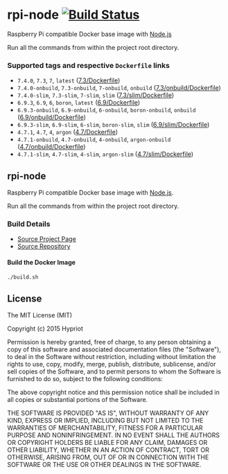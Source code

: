 # rpi-node [![Build Status](https://travis-ci.org/hypriot/rpi-node.svg?branch=master)](https://travis-ci.org/hypriot/rpi-node)

Raspberry Pi compatible Docker base image with [Node.js](http://nodejs.org)

Run all the commands from within the project root directory.

### Supported tags and respective `Dockerfile` links
- `7.4.0`, `7.3`, `7`, `latest` ([7.3/Dockerfile](https://github.com/hypriot/rpi-node/blob/master/7.3/Dockerfile))
- `7.4.0-onbuild`, `7.3-onbuild`, `7-onbuild`, `onbuild` ([7.3/onbuild/Dockerfile](https://github.com/hypriot/rpi-node/blob/master/7.3/onbuild/Dockerfile))
- `7.4.0-slim`, `7.3-slim`, `7-slim`, `slim` ([7.3/slim/Dockerfile](https://github.com/hypriot/rpi-node/blob/master/7.3/slim/Dockerfile))
- `6.9.3`, `6.9`, `6`, `boron`, `latest` ([6.9/Dockerfile](https://github.com/hypriot/rpi-node/blob/master/6.9/Dockerfile))
- `6.9.3-onbuild`, `6.9-onbuild`, `6-onbuild`, `boron-onbuild`, `onbuild` ([6.9/onbuild/Dockerfile](https://github.com/hypriot/rpi-node/blob/master/6.9/onbuild/Dockerfile))
- `6.9.3-slim`, `6.9-slim`, `6-slim`, `boron-slim`, `slim` ([6.9/slim/Dockerfile](https://github.com/hypriot/rpi-node/blob/master/6.9/slim/Dockerfile))
- `4.7.1`, `4.7`, `4`, `argon` ([4.7/Dockerfile](https://github.com/hypriot/rpi-node/blob/master/4.7/Dockerfile))
- `4.7.1-onbuild`, `4.7-onbuild`, `4-onbuild`, `argon-onbuild` ([4.7/onbuild/Dockerfile](https://github.com/hypriot/rpi-node/blob/master/4.7/onbuild/Dockerfile))
- `4.7.1-slim`, `4.7-slim`, `4-slim`, `argon-slim` ([4.7/slim/Dockerfile](https://github.com/hypriot/rpi-node/blob/master/4.7/slim/Dockerfile))

## rpi-node

Raspberry Pi compatible Docker base image with [Node.js](http://nodejs.org).

Run all the commands from within the project root directory.

### Build Details
- [Source Project Page](https://github.com/hypriot)
- [Source Repository](https://github.com/hypriot/rpi-node)

#### Build the Docker Image
```bash
./build.sh
```

## License

The MIT License (MIT)

Copyright (c) 2015 Hypriot

Permission is hereby granted, free of charge, to any person obtaining a copy
of this software and associated documentation files (the "Software"), to deal
in the Software without restriction, including without limitation the rights
to use, copy, modify, merge, publish, distribute, sublicense, and/or sell
copies of the Software, and to permit persons to whom the Software is
furnished to do so, subject to the following conditions:

The above copyright notice and this permission notice shall be included in all
copies or substantial portions of the Software.

THE SOFTWARE IS PROVIDED "AS IS", WITHOUT WARRANTY OF ANY KIND, EXPRESS OR
IMPLIED, INCLUDING BUT NOT LIMITED TO THE WARRANTIES OF MERCHANTABILITY,
FITNESS FOR A PARTICULAR PURPOSE AND NONINFRINGEMENT. IN NO EVENT SHALL THE
AUTHORS OR COPYRIGHT HOLDERS BE LIABLE FOR ANY CLAIM, DAMAGES OR OTHER
LIABILITY, WHETHER IN AN ACTION OF CONTRACT, TORT OR OTHERWISE, ARISING FROM,
OUT OF OR IN CONNECTION WITH THE SOFTWARE OR THE USE OR OTHER DEALINGS IN THE
SOFTWARE.
